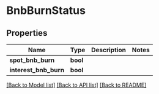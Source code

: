 # BnbBurnStatus

## Properties
Name | Type | Description | Notes
------------ | ------------- | ------------- | -------------
**spot_bnb_burn** | **bool** |  | 
**interest_bnb_burn** | **bool** |  | 

[[Back to Model list]](../README.md#documentation-for-models) [[Back to API list]](../README.md#documentation-for-api-endpoints) [[Back to README]](../README.md)

